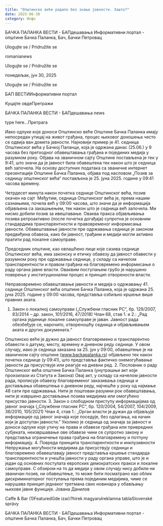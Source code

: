 ```yaml
---
title: "Општинско веће радило без знања јавности. Зашто?"
date: 2025-06-30
category: Инфо
---
```


БАЧКА ПАЛАНКА ВЕСТИ - БАПдешавања Информативни портал - општине Бачка Паланка, Бач, Бачки Петровац

Ulogujte se / Pridružite se

romanianews

Ulogujte se / Pridružite se

понедељак, јун 30, 2025

Ulogujte se / Pridružite se

БАП ВЕСТИИнформативни портал

Куцајте овдеПретражи

БАЧКА ПАЛАНКА ВЕСТИ - БАПдешавања news

type here...Претрага

Иако одлуке које доноси Општинско веће Општине Бачка Паланка имају непосредан утицај на живот грађана, процес њиховог доношења често се одвија ван домета јавности. Најновији пример је 41. седница Општинског већа у Бачкој Паланци, која је одржана данас (25.06.) у 9 часова без претходног обавештавања грађана и појединих медија у разумном року. Објава на званичном сајту Општине постављена је тек у 9:41, што значи да је јавност била обавештена тек након што је седница већ започела.
На основу доступних података са званичне интернет презентације Општине Бачка Паланка, објава под насловом „Позив за седницу општинског већа“ постављена је 25. јуна 2025. године у 09:41 часова времену.





Четрдесет минута након почетка седнице Општинског већа, позив окачен на сајт 
Међутим, седница Општинског већа је, према нашим сазнањима, почела већ у 09:00 часова, што значи да је информација објављена са закашњењем, тек након што је седница већ започела. Ми нисмо добили позив за ивештавање.
Оваква пракса објављивања позива ретроактивно (после почетка догађаја) супротна је основним стандардима транспарентности и правовременог информисања јавности. Обавештавање јавности пре одржавања седнице је законом предвиђена обавеза, како би јавност, грађани и медији могли активно пратити рад локалне самоуправе.











Председник општине, као овлашћено лице које сазива седнице Општинског већа, има законску и етичку обавезу да јавност обавести у разумном року пре одржавања седнице, у складу са начелом транспарентности и правом грађана на благовремено информисање о раду органа јавне власти. Оваквим поступањем грубо је нарушено поверење у институционални процес и принцип отворености власти.









Неправовремено обавештавање јавности и медија о одржавању 41. седнице Општинског већа општине Бачка Паланка, која је одржана 25. јуна 2025. године у 09:00 часова, представља озбиљно кршење више правних аката.
1. Закон о локалној самоуправи
(„Службени гласник РС“, бр. 129/2007, 83/2014 – др. закон, 101/2016, 47/2018)
Члан 68, став 1. и 2.:
„Рад органа јединице локалне самоуправе је јаван. Јавност рада обезбеђује се, нарочито, отвореношћу седница и објављивањем аката и других докумената.“


Општинско веће је дужно да јавност благовремено и транспарентно обавести о датуму, месту, времену и дневном реду седнице. У овом случају, иако је седница заказана за 25. јун у 09:00, обавештење је на званичном сајту општине (www.backapalanka.rs) објављено тек након почетка седнице (у 09:41), што представља фактичко онемогућавање јавности да присуствује или реагује на дневни ред.
2. Пословник о раду Општинског већа општине Бачка Паланка
(унутрашњи акт који произилази из Статута и Закона)
Овај акт, у складу са начелом јавности рада, прописује обавезу благовременог заказивања седница и достављања обавештења о дневном реду, најчешће у року од најмање 48 сати пре одржавања.
Нити је поштован разумни рок обавештавања, нити је извршено достављање позива медијима или омогућено присуство јавности.
3. Закон о слободном приступу информацијама од јавног значаја
(„Службени гласник РС“, бр. 120/2004, 54/2007, 104/2009, 36/2010, 105/2021)
Члан 4, став 1.:
„Орган власти је дужан да објављује информације од јавног значаја које поседује, без одлагања, на начин који је доступан јавности.”
Уколико је седница од значаја за јавност и доноси одлуке које утичу на права и обавезе грађана или привредних субјеката, неизвршавање ове обавезе чини се супротно закону и представља ограничење права грађана на благовремену и потпуну информацију.
4. Повреда принципа транспарентности и инклузивности
Непружање могућности медијима да присуствују седници и благовремено обавештавају јавност представља кршење стандарда транспарентности и учешћа јавности у раду органа управе, што је и један од основних постулата европских демократских пракси и локалне самоуправе. С обзиром на то да медији у овом случају нису добили ни званичан позив, ни обавештење, то може бити посматрано као облик дискриминаторног поступања према појединим медијима, чиме се нарушава принцип једнаког третмана свих новинара у обављању њихове јавне функције.
Јована Данилов

Caffe & Bar (1)FeaturedGde izaći?hírek magyarulreklamna tablaSlovenské správy

БАЧКА ПАЛАНКА ВЕСТИ - БАПдешавања Информативни портал - општине Бачка Паланка, Бач, Бачки Петровац
